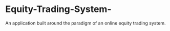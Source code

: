 # Equity-Trading-System-
An application built around the paradigm of an online equity trading system.

